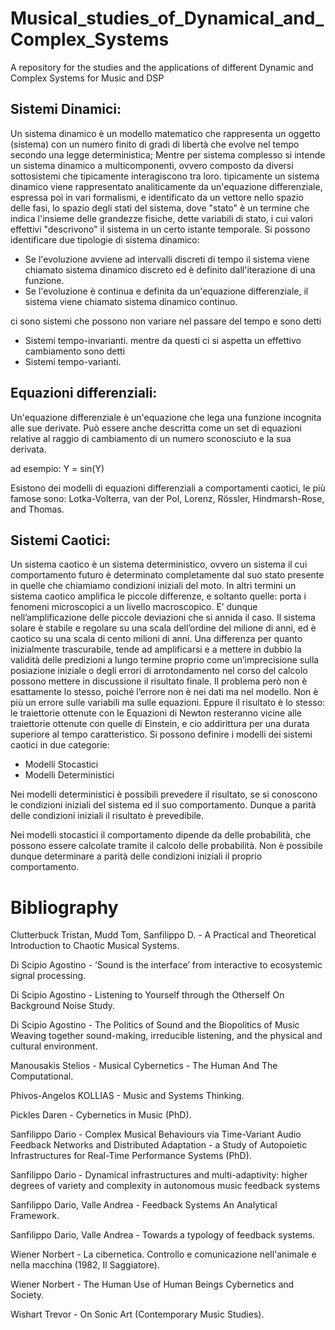 # Musical_studies_of_Dynamical_and_Complex_Systems
A repository for the studies and the applications of different Dynamic and Complex Systems for Music and DSP

## Sistemi Dinamici:
Un sistema dinamico è un modello matematico che rappresenta un oggetto (sistema) 
con un numero finito di gradi di libertà che evolve nel tempo secondo una legge deterministica; 
Mentre per sistema complesso si intende un sistema dinamico a multicomponenti, 
ovvero composto da diversi sottosistemi che tipicamente interagiscono tra loro.
tipicamente un sistema dinamico viene rappresentato analiticamente da un'equazione differenziale, 
espressa poi in vari formalismi, e identificato da un vettore nello spazio delle fasi, 
lo spazio degli stati del sistema, dove "stato" è un termine che indica l'insieme delle grandezze fisiche, 
dette variabili di stato, i cui valori effettivi "descrivono" il sistema in un certo istante temporale.
Si possono identificare due tipologie di sistema dinamico:

- Se l'evoluzione avviene ad intervalli discreti di tempo il sistema viene chiamato 
sistema dinamico discreto ed è definito dall'iterazione di una funzione.
- Se l'evoluzione è continua e definita da un'equazione differenziale, 
il sistema viene chiamato sistema dinamico continuo.

ci sono sistemi che possono non variare nel passare del tempo e sono detti
- Sistemi tempo-invarianti.
mentre da questi ci si aspetta un effettivo cambiamento sono detti
- Sistemi tempo-varianti.

## Equazioni differenziali:
Un'equazione differenziale è un'equazione che lega una funzione incognita alle sue derivate.
Può essere anche descritta come un set di equazioni relative al raggio
di cambiamento di un numero sconosciuto e la sua derivata.

ad esempio: Y = sin(Y) 

Esistono dei modelli di equazioni differenziali a comportamenti caotici,
le più famose sono:
Lotka-Volterra, van der Pol, Lorenz,
Rössler, Hindmarsh-Rose, and Thomas.

## Sistemi Caotici: 
Un sistema caotico è un sistema deterministico, 
ovvero un sistema il cui comportamento futuro è determinato 
completamente dal suo stato presente  in quelle che chiamiamo condizioni iniziali del moto. 
In altri termini un sistema caotico amplifica le piccole differenze, 
e soltanto quelle: porta i fenomeni microscopici a un livello macroscopico. 
E’ dunque nell’amplificazione delle piccole deviazioni che si annida il caso.
Il sistema solare è stabile e regolare su una scala dell’ordine del milione di anni, 
ed è caotico su una scala di cento milioni di anni.
Una differenza per quanto inizialmente trascurabile, 
tende ad amplificarsi e a mettere in dubbio la validità delle predizioni 
a lungo termine proprio come un’imprecisione sulla posiazione iniziale o degli errori di arrotondamento 
nel corso del calcolo possono mettere in discussione il risultato finale. 
Il problema però non è esattamente lo stesso, poiché l’errore non è nei dati ma nel modello. 
Non è più un errore sulle variabili ma sulle equazioni. 
Eppure il risultato è lo stesso: le traiettorie ottenute con le Equazioni di Newton 
resteranno vicine alle traiettorie ottenute con quelle di Einstein, 
e cio addirittura per una durata superiore al tempo caratteristico.
Si possono definire i modelli dei sistemi caotici in due categorie: 

- Modelli Stocastici
- Modelli Deterministici

Nei modelli deterministici è possibili prevedere il risultato,
se si conoscono le condizioni iniziali del sistema ed il suo comportamento.
Dunque a parità delle condizioni iniziali il risultato è prevedibile.

Nei modelli stocastici il comportamento dipende da delle probabilità,
che possono essere calcolate tramite il calcolo delle probabilità.
Non è possibile dunque determinare a parità delle condizioni iniziali 
il proprio comportamento.


# Bibliography

Clutterbuck Tristan, Mudd Tom, Sanfilippo D. - A Practical and Theoretical Introduction to Chaotic Musical Systems.

Di Scipio Agostino - ‘Sound is the interface’ from interactive to ecosystemic signal processing.

Di Scipio Agostino - Listening to Yourself through the Otherself On Background Noise Study.

Di Scipio Agostino - The Politics of Sound and the Biopolitics of Music Weaving together sound-making, irreducible listening, and the physical and cultural environment.

Manousakis Stelios - Musical Cybernetics - The Human And The Computational.

Phivos-Angelos KOLLIAS - Music and Systems Thinking.

Pickles Daren - Cybernetics in Music (PhD).

Sanfilippo Dario - Complex Musical Behaviours via Time-Variant Audio Feedback Networks and Distributed Adaptation - a Study of Autopoietic Infrastructures for Real-Time Performance Systems (PhD).

Sanfilippo Dario - Dynamical infrastructures and multi-adaptivity: higher degrees of variety and complexity in autonomous music feedback systems

Sanfilippo Dario,  Valle Andrea - Feedback Systems An Analytical Framework.

Sanfilippo Dario,  Valle Andrea - Towards a typology of feedback systems.

Wiener  Norbert - La cibernetica. Controllo e comunicazione nell'animale e nella macchina (1982, Il Saggiatore).

Wiener  Norbert - The Human Use of Human Beings Cybernetics and Society.

Wishart Trevor - On Sonic Art (Contemporary Music Studies).
